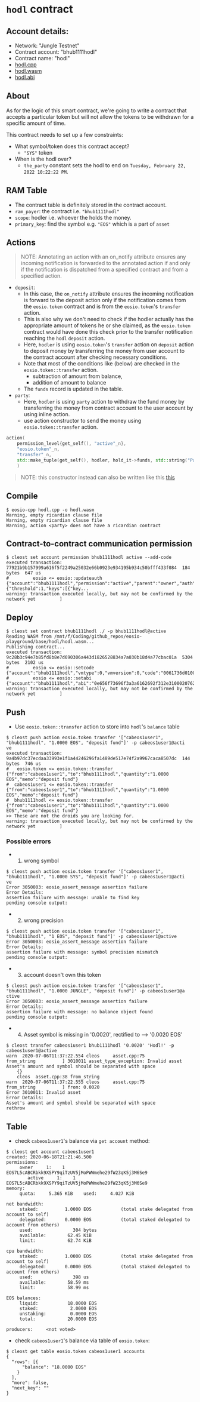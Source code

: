 # `hodl` contract
## Account details:
* Network: "Jungle Testnet"
* Contract account: "bhub1111hodl"
* Contract name: "hodl"
* [hodl.cpp](./hodl.cpp)
* [hodl.wasm](./hodl.wasm)
* [hodl.abi](./hodl.abi)

## About
As for the logic of this smart contract, we're going to write a contract that accepts a particular token but will not allow the tokens to be withdrawn for a specific amount of time.

This contract needs to set up a few constraints:

* What symbol/token does this contract accept?
	- `"SYS"` token
* When is the hodl over?
	- `the_party` constant sets the hodl to end on `Tuesday, February 22, 2022 10:22:22 PM`.

## RAM Table
* The contract table is definitely stored in the contract account.
* `ram_payer`: the contract i.e. `"bhub1111hodl"`
* `scope`: hodler i.e. whoever the holds the money.
* `primary_key`: find the symbol e.g. `"EOS"` which is a part of `asset`

## Actions
> NOTE: Annotating an action with an on_notify attribute ensures any incoming notification is forwarded to the annotated action if and only if the notification is dispatched from a specified contract and from a specified action.

* `deposit`:
	- In this case, the `on_notify` attribute ensures the incoming notification is forward to the deposit action only if the notification comes from the `eosio.token` contract and is from the `eosio.token`'s `transfer` action.
	- This is also why we don't need to check if the hodler actually has the appropriate amount of tokens he or she claimed, as the `eosio.token` contract would have done this check prior to the transfer notification reaching the `hodl` `deposit` action.
	- Here, `hodler` is using `eosio.token`'s `transfer` action on `deposit` action to deposit money by transferring the money from user account to the contract account after checking necessary conditions.
	- Note that most of the conditions like (below) are checked in the `eosio.token::transfer` action.
		+ subtraction of amount from balance,
		+ addition of amount to balance
	- The `funds` record is updated in the table.
* `party`:
	- Here, `hodler` is using `party` action to withdraw the fund money by transferring the money from contract account to the user account by using inline action.
	- use action constructor to send the money using `eosio.token::transfer` action.
```cpp
action(
	permission_level{get_self(), "active"_n},
	"eosio.token"_n,
	"transfer"_n,
	std::make_tuple(get_self(), hodler, hold_it->funds, std::string("Party! Your hodl is free."))
	)
```
> NOTE: this constructor instead can also be written like this [this](../addressbook/README.md#inline-actions-to-action-in-different-contract)

## Compile
```console
$ eosio-cpp hodl.cpp -o hodl.wasm
Warning, empty ricardian clause file
Warning, empty ricardian clause file
Warning, action <party> does not have a ricardian contract
```

## Contract-to-contract communication permission
```console
$ cleost set account permission bhub1111hodl active --add-code
executed transaction: 77921b9b157999a616f5f2249a25032e66b0923e934195b934c50bfff433f084  184 bytes  647 us
#         eosio <= eosio::updateauth            {"account":"bhub1111hodl","permission":"active","parent":"owner","auth":{"threshold":1,"keys":[{"key...
warning: transaction executed locally, but may not be confirmed by the network yet         ]
```

## Deploy
```console
$ cleost set contract bhub1111hodl ./ -p bhub1111hodl@active
Reading WASM from /mnt/f/Coding/github_repos/eosio-playground/base/hodl/hodl.wasm...
Publishing contract...
executed transaction: 9c28b3c94e7b85fd8b8e7d690306a443d1826528834a7a030b18d4a77cbac01a  5304 bytes  2102 us
#         eosio <= eosio::setcode               {"account":"bhub1111hodl","vmtype":0,"vmversion":0,"code":"0061736d01000000019401196000006000017f600...
#         eosio <= eosio::setabi                {"account":"bhub1111hodl","abi":"0e656f73696f3a3a6162692f312e3100020762616c616e636500010566756e64730...
warning: transaction executed locally, but may not be confirmed by the network yet         ]
```

## Push
* Use `eosio.token::transfer` action to store into `hodl`'s `balance` table
```console
$ cleost push action eosio.token transfer '["cabeos1user1", "bhub1111hodl", "1.0000 EOS", "deposit fund"]' -p cabeos1user1@acti
ve
executed transaction: 9a4b97dc37ecdaa33993e1f1a44246296fa1489de517e74f2a9967caca8507dc  144 bytes  746 us
#   eosio.token <= eosio.token::transfer        {"from":"cabeos1user1","to":"bhub1111hodl","quantity":"1.0000 EOS","memo":"deposit fund"}
#  cabeos1user1 <= eosio.token::transfer        {"from":"cabeos1user1","to":"bhub1111hodl","quantity":"1.0000 EOS","memo":"deposit fund"}
#  bhub1111hodl <= eosio.token::transfer        {"from":"cabeos1user1","to":"bhub1111hodl","quantity":"1.0000 EOS","memo":"deposit fund"}
>> These are not the droids you are looking for.
warning: transaction executed locally, but may not be confirmed by the network yet         ]
```

### Possible errors
* 1. wrong symbol
```console
$ cleost push action eosio.token transfer '["cabeos1user1", "bhub1111hodl", "1.0000 SYS", "deposit fund"]' -p cabeos1user1@acti
ve
Error 3050003: eosio_assert_message assertion failure
Error Details:
assertion failure with message: unable to find key
pending console output:
```
* 2. wrong precision
```console
$ cleost push action eosio.token transfer '["cabeos1user1", "bhub1111hodl", "1 EOS", "deposit fund"]' -p cabeos1user1@active
Error 3050003: eosio_assert_message assertion failure
Error Details:
assertion failure with message: symbol precision mismatch
pending console output:
```
* 3. account doesn't own this token
```console
$ cleost push action eosio.token transfer '["cabeos1user1", "bhub1111hodl", "1.0000 JUNGLE", "deposit fund"]' -p cabeos1user1@a
ctive
Error 3050003: eosio_assert_message assertion failure
Error Details:
assertion failure with message: no balance object found
pending console output:
```
* 4. Asset symbol is missing in '0.0020', rectified to --> '0.0020 EOS' 
```console
$ cleost transfer cabeos1user1 bhub1111hodl '0.0020' 'Hodl!' -p cabeos1user1@active
warn  2020-07-06T11:37:22.554 cleos     asset.cpp:75                  from_string          ] 3010011 asset_type_exception: Invalid asset
Asset's amount and symbol should be separated with space
    {}
    cleos  asset.cpp:38 from_string
warn  2020-07-06T11:37:22.555 cleos     asset.cpp:75                  from_string          ] from: 0.0020
Error 3010011: Invalid asset
Error Details:
Asset's amount and symbol should be separated with space
rethrow
```

## Table
* check `cabeos1user1`'s balance via `get account` method:
```console
$ cleost get account cabeos1user1
created: 2020-06-18T21:21:46.500
permissions:
     owner     1:    1 EOS7L5cABCRbkk9XSPY9qiTzUV5jMoPWWmehe29fW23qK5j3M6Se9
        active     1:    1 EOS7L5cABCRbkk9XSPY9qiTzUV5jMoPWWmehe29fW23qK5j3M6Se9
memory:
     quota:     5.365 KiB    used:     4.027 KiB

net bandwidth:
     staked:          1.0000 EOS           (total stake delegated from account to self)
     delegated:       0.0000 EOS           (total staked delegated to account from others)
     used:               304 bytes
     available:        62.45 KiB
     limit:            62.74 KiB

cpu bandwidth:
     staked:          1.0000 EOS           (total stake delegated from account to self)
     delegated:       0.0000 EOS           (total staked delegated to account from others)
     used:               398 us
     available:        58.59 ms
     limit:            58.99 ms

EOS balances:
     liquid:           18.0000 EOS
     staked:            2.0000 EOS
     unstaking:         0.0000 EOS
     total:            20.0000 EOS

producers:     <not voted>
```

* check `cabeos1user1`'s balance via table of `eosio.token`:
```console
$ cleost get table eosio.token cabeos1user1 accounts
{
  "rows": [{
      "balance": "18.0000 EOS"
    }
  ],
  "more": false,
  "next_key": ""
}
```

